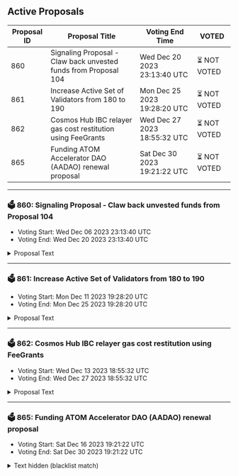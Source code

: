 ## Active Proposals

| Proposal ID | Proposal Title | Voting End Time | VOTED |
|-------------|----------------|-----------------|-------|
| 860 | Signaling Proposal - Claw back unvested funds from Proposal 104 | Wed Dec 20 2023 23:13:40 UTC | ⏳ NOT VOTED |
| 861 | Increase Active Set of Validators from 180 to 190 | Mon Dec 25 2023 19:28:20 UTC | ⏳ NOT VOTED |
| 862 | Cosmos Hub IBC relayer gas cost restitution using FeeGrants | Wed Dec 27 2023 18:55:32 UTC | ⏳ NOT VOTED |
| 865 | Funding ATOM Accelerator DAO (AADAO) renewal proposal | Sat Dec 30 2023 19:21:22 UTC | ⏳ NOT VOTED |

---

### 🗳 860: Signaling Proposal - Claw back unvested funds from Proposal 104
- Voting Start: Wed Dec 06 2023 23:13:40 UTC
- Voting End: Wed Dec 20 2023 23:13:40 UTC

<details>
<summary>Proposal Text</summary>
 
In Proposal 104, approved on 1 March 2023, Notional was granted 120,000 ATOMs to monitor the Cosmos Hub for security vulnerabilities 365/24/7. The exact on-chain proposal can be found at [here](https://inbloc.org/proposal/104)

This proposal is a signalling proposal to reclaim the unvested (i.e. still locked) funds in the multisig. At the time of this proposal, the amount that is unvested is just over 90,000 Atom. The address of the multisig is [cosmos145hytrc49m0hn6fphp8d5h4xspwkawcuzmx498](https://cosmos.explorers.guru/account/cosmos145hytrc49m0hn6fphp8d5h4xspwkawcuzmx498).

The full proposal with Notional's comments can be found in the Forum:
https://forum.cosmos.network/t/proposal-draft-signaling-proposal-claw-back-unvested-funds-from-proposal-104/12379/1
</details>

---

### 🗳 861: Increase Active Set of Validators from 180 to 190
- Voting Start: Mon Dec 11 2023 19:28:20 UTC
- Voting End: Mon Dec 25 2023 19:28:20 UTC

<details>
<summary>Proposal Text</summary>
 
There is currently >700k ATOM sitting just outside of the active set of 180 validators (not including jailed validators). Increasing the active set from 180 to 190 would allow all of this stake to participate in consensus, further decentralizing Cosmos Hub. Additionally, all validators that would be added to the active set should be profitable, incentivizing them to perform properly and add to the security of Cosmos Hub. For those worried about this change decreasing your rewards, an additional 2,000,000 ATOM in the active set would change the APY from 13.98% to 13.86% (and there will be far less than 2,000,000 ATOM added), so any decrease in rewards will be relatively insignificant.
</details>

---

### 🗳 862: Cosmos Hub IBC relayer gas cost restitution using FeeGrants
- Voting Start: Wed Dec 13 2023 18:55:32 UTC
- Voting End: Wed Dec 27 2023 18:55:32 UTC

<details>
<summary>Proposal Text</summary>
 
This governance proposal addresses the urgent need for supporting IBC relayers on the Cosmos Hub following the recent gas fee increase.nnIt proposes the establishment of a fee-grant support system, funded by the community, to cover gas fees for IBC relaying activities. The proposal outlines the critical role of relayers in maintaining the network's interoperability and the negative impact of increased operational costs on their sustainability. The proposing team consisting of respected Cosmos Hub relayers suggests forming a multisig group to manage the distribution of fee-grants to vetted relayers, offering a temporary solution to prevent service degradation and ensure the continuity of efficient IBC operations on the Cosmos Hub.nnThis proposal, which has been created in collaboration by various relayer teams, including Lavender Five, CryptoCrew, Crosnest, Cosmos Spaces, Architect Nodes and IcyCRO, is seeking 8,000 ATOM (3x 2000 + Safety margin) to be send to a ⅗ multisig (`cosmos14r8ff03jkyac2fukjtfrfgaj8ehjlhds5ec2zp`) to cover ATOM gas fees for IBC relaying to and from the Cosmos Hub for a period of 3 months.nnThe signers of the multisig are:nn- Clemens (CryptoCrew): `cosmos1705swa2kgn9pvancafzl254f63a3jda9ngdnc7`n- Ghazni (StakeCito): `cosmos1qm5agp78atuf9pyalsq4w30mzc3lxtj0vgq2qe`n- luisqa (Interbloc): `cosmos1ze09kc5ackut7wc4pf38lysu45kfz3ms86w3em`n- tricky (CosmosSpaces): `cosmos1a8x3fn37gjnglcr25fsfyr6c5m4ed5euwvae2n`n- Ertemann (Lavender.Five Nodes): `cosmos1xfl6qve3plepgk7wlgxypem5ngntavrnkng3vz`nnOne can read about the chosen onboarding requirements on the respective forum post: [https://forum.cosmos.network/t/last-call-cosmos-hub-ibc-relayer-gas-cost-restitution-plan-feegrants/12225](https://forum.cosmos.network/t/last-call-cosmos-hub-ibc-relayer-gas-cost-restitution-plan-feegrants/12225).nnThe post also contains further information about the problem at hand and an FAQ.
</details>

---

### 🗳 865: Funding ATOM Accelerator DAO (AADAO) renewal proposal
- Voting Start: Sat Dec 16 2023 19:21:22 UTC
- Voting End: Sat Dec 30 2023 19:21:22 UTC

<details>
<summary>Text hidden (blacklist match)</summary>
 
</details>
